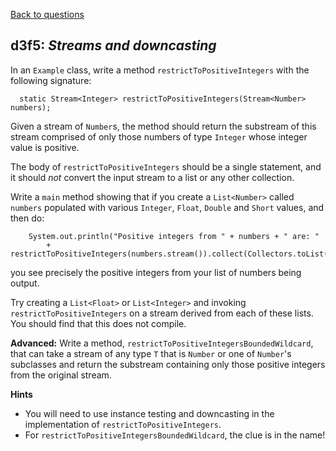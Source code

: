 [Back to questions](../README.md)

## d3f5: *Streams and downcasting*

In an `Example` class, write a method `restrictToPositiveIntegers` with the following signature:

      static Stream<Integer> restrictToPositiveIntegers(Stream<Number> numbers);

Given a stream of `Number`s, the method should return the substream of this stream comprised of only those numbers of type `Integer` whose integer value is positive.

The body of `restrictToPositiveIntegers` should be a single statement, and it should *not* convert the input stream to a list or any other collection.

Write a `main` method showing that if you create a `List<Number>` called `numbers` populated with various `Integer`, `Float`, `Double` and `Short` values, and then do:

        System.out.println("Positive integers from " + numbers + " are: "
            + restrictToPositiveIntegers(numbers.stream()).collect(Collectors.toList()));

you see precisely the positive integers from your list of numbers being output.

Try creating a `List<Float>` or `List<Integer>` and invoking `restrictToPositiveIntegers` on a stream derived from each of these lists.  You should find that this does not compile.

**Advanced:** Write a method, `restrictToPositiveIntegersBoundedWildcard`, that can take a stream of any type `T` that is `Number` or one of `Number`'s subclasses and return the substream containing only those positive integers from the original stream.

**Hints**

* You will need to use instance testing and downcasting in the implementation of `restrictToPositiveIntegers`.
* For `restrictToPositiveIntegersBoundedWildcard`, the clue is in the name!